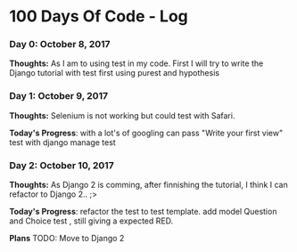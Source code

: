 # 100 Days Of Code - Log

### Day 0: October 8, 2017

**Thoughts:**  As I am to using test in my code. First I will try to write the Django tutorial with test first using purest and hypothesis

### Day 1: October 9, 2017

**Thoughts:** Selenium is not working but could test with Safari.

**Today's Progress**: with a lot's of googling can pass "Write your first view" test with django manage test

### Day 2: October 10, 2017

**Thoughts:** As Django 2 is comming, after finnishing the tutorial, I think I can refactor to Django 2.. ;>

**Today's Progress**: refactor the test to test template. add model Question and Choice test , still giving a expected RED.

**Plans** TODO: Move to Django 2



<!-- 
# 100 Days Of Code - Log
### Day 0: February 30, 2016 (Example 1)
##### (delete me or comment me out)
**Today's Progress**: Fixed CSS, worked on canvas functionality for the app.
**Thoughts:** I really struggled with CSS, but, overall, I feel like I am slowly getting better at it. Canvas is still new for me, but I managed to figure out some basic functionality.
**Link to work:** [Calculator App](http://www.example.com)
### Day 0: February 30, 2016 (Example 2)
##### (delete me or comment me out)
**Today's Progress**: Fixed CSS, worked on canvas functionality for the app.
**Thoughts**: I really struggled with CSS, but, overall, I feel like I am slowly getting better at it. Canvas is still new for me, but I managed to figure out some basic functionality.
**Link(s) to work**: [Calculator App](http://www.example.com)
### Day 1: June 27, Monday
**Today's Progress**: I've gone through many exercises on FreeCodeCamp.
**Thoughts** I've recently started coding, and it's a great feeling when I finally solve an algorithm challenge after a lot of attempts and hours spent.
**Link(s) to work**
1. [Find the Longest Word in a String](https://www.freecodecamp.com/challenges/find-the-longest-word-in-a-string)
2. [Title Case a Sentence](https://www.freecodecamp.com/challenges/title-case-a-sentence)
-->
